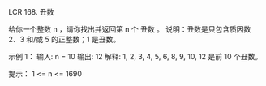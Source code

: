 LCR 168. 丑数

给你一个整数 n ，请你找出并返回第 n 个 丑数 。
说明：丑数是只包含质因数 2、3 和/或 5 的正整数；1 是丑数。

示例 1：
输入: n = 10
输出: 12
解释: 1, 2, 3, 4, 5, 6, 8, 9, 10, 12 是前 10 个丑数。

提示： 
1 <= n <= 1690